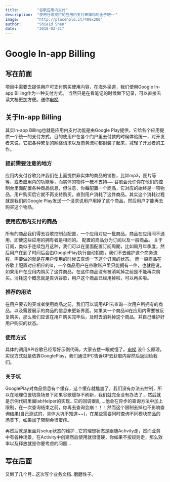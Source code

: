 ```yaml
---
title:        "谷歌应用内支付"
description:  "使用谷歌提供的应用内支付来赚你的金子吧~~"
image:        "http://placehold.it/400x200"
author:       "Shie1d Shen"
date:         "2018-03-21"
---
```

# Google In-app Billing
## 写在前面
项目中需要去提供用户可支付购买使用内容，在海外渠道，我们使用Google In-app Billing作为一种支付方式。
当然只是在看笔记的时候做下记录，可以直接去读文档更加方便。送你[电梯](https://developer.android.com/google/play/billing/index.html)

## 关于In-app Billing
其实In-app Billing也就是应用内支付功能是由Google Play提供，它给各个应用提供一个统一的支付方式，目的使用户在各个门户里去付款的时候体验统一，对开发者来说，它把各种繁复的网络请求以及商务流程都封装了起来，减轻了开发者的工作。
### 提前需要注意的地方
应用内支付谷歌允许我们在上面提供非实体的商品的销售，比如mp3，图片等等，或者应用内的功能等，而实体的物件一概不支持~~
谷歌会允许你在他们的控制台里面配置各种商品信息，但注意，你每配置一个商品，它对应的始终是一项物品，用户购买后它就不再支持购买，直到用户消耗了这件商品。其实这个消耗过程就是我们向Google Play发送一个请求说用户用掉了这个商品，然后用户才能再去购买这个物品。
### 使用应用内支付的商品
所有的商品我们得去谷歌控制台配置，一个应用对应一批商品，商品在应用间不通用，即使这些应用的拥有者是相同的。
配置的商品分为订阅以及一般商品。
关于订阅，类似于连续包月这种，我们可以在里面配置订阅周期，比如周月年季度，然后用户在到了时间后会由GooglePlay执行自动扣款，我们不去维护这个商务流程，需要做的就是在用户使用的时候去查询一下这个订阅的状态。
而一般商品在谷歌上配置对应相应的id，一个商品用户在谷歌账户里只能拥有一件，也就是说，如果用户在应用内购买了这件商品，在这件商品没有被消耗掉之前是不能再次购买。消耗这个概念就是告诉谷歌，用户这个商品已经用掉啦，可以再买啦。
### 推荐的用法
在用户要去购买或者使用商品之前，我们可以调用API去查询一次用户所拥有的商品，以及需要展示的商品的信息来更新界面。如果某一个商品id在应用内需要被反复购买，那么我们应该在用户购买完毕后，及时去消耗掉这个商品，并自己维护好用户购买的状态。

### 使用方式
具体的调用API谷歌已经写好示例代码，大家去搂一眼就懂了。[电梯](https://github.com/googlesamples/android-play-billing)
没什么原理，实现方式就是依靠GooglePlay，我们通过IPC告诉GP去获取内容然后返回给我们。
### 关于坑
GooglePlay对商品信息有个缓存，这个缓存就尴尬了，我们没有办法去控制，所以在地理位置切换场景下如果谷歌缓存不刷新，我们就完全没有办法了...
然后就是示例代码里面IabHelper的实现...它的回调很乱....他会在异步的查询方法中加上限制，在一次查询结束之前，你再去查询会崩！！！然而这个限制去掉也不影响查询结果(自己测试的，具体大坑不知道~~)，在某些需要同时查询不同模块商品的场景下，如果加了限制会很蛋疼。

再然后就是里面对setup状态的维护...它的理想状态是跟随Activity走，然而业务中有各种场景，在Activity中创建然后使用就很僵硬，你如果不按规则走，那么效率以及释放就是你要考虑的问题...

## 写在后面
又懒了几个月...这次写个业务文档..磨磨性子。












